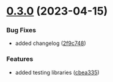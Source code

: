 

# [0.3.0](https://github.com/Daniel3711997/unpackjs/compare/v0.2.0...v0.3.0) (2023-04-15)


### Bug Fixes

* added changelog ([2f9c748](https://github.com/Daniel3711997/unpackjs/commit/2f9c748e60f281883c6a1c7e91007665696a4f49))


### Features

* added testing libraries ([cbea335](https://github.com/Daniel3711997/unpackjs/commit/cbea33556929d3d80a4d1e174de018d3e7a9f9a1))